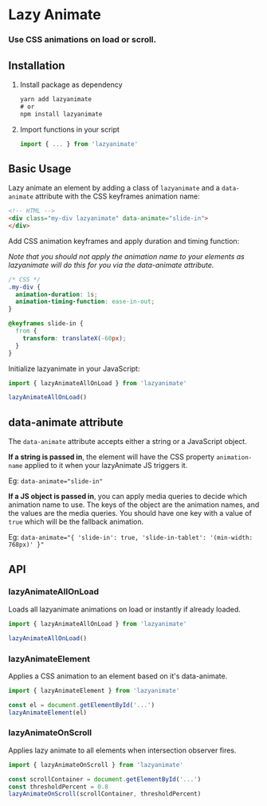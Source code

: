 # Lazy Animate
### Use CSS animations on load or scroll.

## Installation

1. Install package as dependency
   ```js
   yarn add lazyanimate
   # or
   npm install lazyanimate
   ```

2. Import functions in your script
   ```js
   import { ... } from 'lazyanimate'
   ```

## Basic Usage

Lazy animate an element by adding a class of `lazyanimate` and a `data-animate` attribute with the CSS keyframes animation name:

```html
<!-- HTML -->
<div class="my-div lazyanimate" data-animate="slide-in">
</div>
```

Add CSS animation keyframes and apply duration and timing function:

*Note that you should not apply the animation name to your elements as lazyanimate will do this for you via the data-animate attribute.*
```css
/* CSS */
.my-div {
  animation-duration: 1s;
  animation-timing-function: ease-in-out;
}

@keyframes slide-in {
  from {
    transform: translateX(-60px);
  }
}
```

Initialize lazyanimate in your JavaScript:

```js
import { lazyAnimateAllOnLoad } from 'lazyanimate'

lazyAnimateAllOnLoad()
```

## data-animate attribute

The `data-animate` attribute accepts either a string or a JavaScript object.

**If a string is passed in**, the element will have the CSS property `animation-name` applied to it when your lazyAnimate JS triggers it.

Eg: `data-animate="slide-in"`

**If a JS object is passed in**, you can apply media queries to decide which animation name to use.
The keys of the object are the animation names, and the values are the media queries. You should have one key with a value of `true` which will be the fallback animation.

Eg: `data-animate="{ 'slide-in': true, 'slide-in-tablet': '(min-width: 768px)' }"`

## API

### lazyAnimateAllOnLoad
Loads all lazyanimate animations on load or instantly if already loaded.

```js
import { lazyAnimateAllOnLoad } from 'lazyanimate'

lazyAnimateAllOnLoad()
```

### lazyAnimateElement
Applies a CSS animation to an element based on it's data-animate.

```js
import { lazyAnimateElement } from 'lazyanimate'

const el = document.getElementById('...')
lazyAnimateElement(el)
```

### lazyAnimateOnScroll
Applies lazy animate to all elements when intersection observer fires.

```js
import { lazyAnimateOnScroll } from 'lazyanimate'

const scrollContainer = document.getElementById('...')
const thresholdPercent = 0.8
lazyAnimateOnScroll(scrollContainer, thresholdPercent)
```
